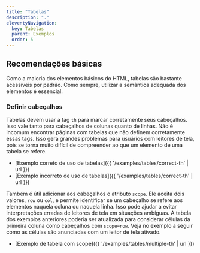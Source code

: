```yaml
---
title: "Tabelas"
description: "."
eleventyNavigation:
  key: Tabelas
  parent: Exemplos
  order: 5
---
```


## Recomendações básicas

Como a maioria dos elementos básicos do HTML, tabelas são bastante acessíveis por padrão. Como sempre, utilizar a semântica adequada dos elementos é essencial.

### Definir cabeçalhos

Tabelas devem usar a tag `th` para marcar corretamente seus cabeçalhos. Isso vale tanto para cabeçalhos de colunas quanto de linhas. Não é incomum encontrar páginas com tabelas que não definem corretamente essas tags. Isso gera grandes problemas para usuários com leitores de tela, pois se torna muito difícil de compreender ao que um elemento de uma tabela se refere.

- [Exemplo correto de uso de tabelas]({{ '/examples/tables/correct-th' | url }})
- [Exemplo incorreto de uso de tabelas]({{ '/examples/tables/correct-th' | url }})

Também é útil adicionar aos cabeçalhos o atributo `scope`. Ele aceita dois valores, `row` ou `col`, e permite identificar se um cabeçalho se refere aos elementos naquela coluna ou naquela linha. Isso pode ajudar a evitar interpretações erradas de leitores de tela em situações ambíguas. A tabela dos exemplos anteriores poderia ser atualizada para considerar células da primeira coluna como cabeçalhos com `scope=row`. Veja no exemplo a seguir como as células são anunciadas com um leitor de tela ativado.

- [Exemplo de tabela com scope]({{ '/examples/tables/multiple-th' | url }})
